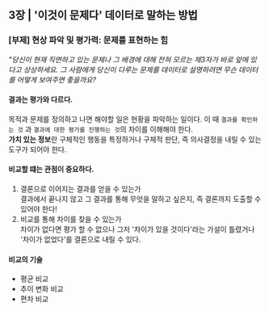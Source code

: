 ## 3장  | '이것이 문제다' 데이터로 말하는 방법
### [부제] 현상 파악 및 평가력: 문제를 표현하는 힘  

*"당신이 현재 직면하고 있는 문제나 그 배경에 대해 전혀 모르는 제3자가 바로 앞에 있다고 상상하세요. 그 사람에게 당신이 다루는 문제를 데이터로 설명하려면 무슨 데이터를 어떻게 보여주면 좋을까요?*

#### 결과는 평가와 다르다.
목적과 문제를 정의하고 나면 해야할 일은 현황을 파악하는 일이다. 이 때 `결과를 확인하는 것` 과 `결과에 대한 평가를 진행하는 것`의 차이를 이해해야 한다.  
**가치 있는 정보**란 구체적인 행동을 특정하거나 구체적 판단, 즉 의사결정을 내릴 수 있는 도구가 되어야 한다.  

#### 비교할 떄는 관점이 중요하다.
1. 결론으로 이어지는 결과를 얻을 수 있는가  
결과에서 끝나지 않고 그 결과를 통해 무엇을 말하고 싶은지, 즉 결론까지 도출할 수 있어야 한다!
2. 비교를 통해 차이를 찾을 수 있는가  
차이가 없다면 평가 할 수 없으나 그저 '차이가 있을 것이다'라는 가설이 틀렸거나 '차이가 없었다'를 결론으로 내릴 수 있다.  

#### 비교의 기술
- 평균 비교
- 추이 변화 비교
- 편차 비교
